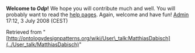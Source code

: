 __Welcome to _Odp_!__ We hope you will contribute much and well. 
You will probably want to read the [help pages](http://ontologydesignpatterns.org/wiki/Help:Contents "Help:Contents"). Again, welcome and have fun! [Admin](http://ontologydesignpatterns.org/wiki/index.php?title=User:Admin&action=edit&redlink=1 "User:Admin (not yet written)") 17:12, 3 July 2008 (CEST)





Retrieved from "[http://ontologydesignpatterns.org/wiki/User\_talk:MatthiasDabisch](../User_talk/MatthiasDabisch)"